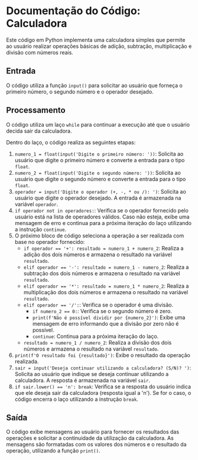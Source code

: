 <body>
  <h1>Documentação do Código: Calculadora</h1>
  <p>
    Este código em Python implementa uma calculadora simples que permite ao usuário realizar operações básicas de adição, subtração, multiplicação e divisão com números reais.
  </p>

  <h2>Entrada</h2>
  <p>
    O código utiliza a função <code>input()</code> para solicitar ao usuário que forneça o primeiro número, o segundo número e o operador desejado.
  </p>

  <h2>Processamento</h2>
  <p>
    O código utiliza um laço <code>while</code> para continuar a execução até que o usuário decida sair da calculadora.
  </p>
  <p>
    Dentro do laço, o código realiza as seguintes etapas:
  </p>
  <ol>
    <li>
      <code>numero_1 = float(input('Digite o primeiro número: '))</code>: Solicita ao usuário que digite o primeiro número e converte a entrada para o tipo <code>float</code>.
    </li>
    <li>
      <code>numero_2 = float(input('Digite o segundo número: '))</code>: Solicita ao usuário que digite o segundo número e converte a entrada para o tipo <code>float</code>.
    </li>
    <li>
      <code>operador = input('Digite o operador (+, -, * ou /): ')</code>: Solicita ao usuário que digite o operador desejado. A entrada é armazenada na variável <code>operador</code>.
    </li>
    <li>
      <code>if operador not in operadores:</code>: Verifica se o operador fornecido pelo usuário está na lista de operadores válidos. Caso não esteja, exibe uma mensagem de erro e continua para a próxima iteração do laço utilizando a instrução <code>continue</code>.
    </li>
    <li>
      O próximo bloco de código seleciona a operação a ser realizada com base no operador fornecido:
      <ul>
        <li><code>if operador == '+': resultado = numero_1 + numero_2</code>: Realiza a adição dos dois números e armazena o resultado na variável <code>resultado</code>.</li>
        <li><code>elif operador == '-': resultado = numero_1 - numero_2</code>: Realiza a subtração dos dois números e armazena o resultado na variável <code>resultado</code>.</li>
        <li><code>elif operador == '*': resultado = numero_1 * numero_2</code>: Realiza a multiplicação dos dois números e armazena o resultado na variável <code>resultado</code>.</li>
        <li><code>elif operador == '/':</code>: Verifica se o operador é uma divisão.
          <ul>
            <li><code>if numero_2 == 0:</code>: Verifica se o segundo número é zero.</li>
            <li><code>print(f'Não é possível dividir por {numero_2}')</code>: Exibe uma mensagem de erro informando que a divisão por zero não é possível.</li>
            <li><code>continue</code>: Continua para a próxima iteração do laço.</li>
          </ul>
          <li><code>resultado = numero_1 / numero_2</code>: Realiza a divisão dos dois números e armazena o resultado na variável <code>resultado</code>.</li>
        </ul>
      </li>
    </ul>
  </li>
  <li>
    <code>print(f'O resultado foi {resultado}')</code>: Exibe o resultado da operação realizada.
  </li>
  <li>
    <code>sair = input('Deseja continuar utilizando a calculadora? (S/N)? ')</code>: Solicita ao usuário que indique se deseja continuar utilizando a calculadora. A resposta é armazenada na variável <code>sair</code>.
  </li>
  <li>
    <code>if sair.lower() == 'n': break</code>: Verifica se a resposta do usuário indica que ele deseja sair da calculadora (resposta igual a 'n'). Se for o caso, o código encerra o laço utilizando a instrução <code>break</code>.
  </li>
</ol>

<h2>Saída</h2>
<p>
  O código exibe mensagens ao usuário para fornecer os resultados das operações e solicitar a continuidade da utilização da calculadora. As mensagens são formatadas com os valores dos números e o resultado da operação, utilizando a função <code>print()</code>.
</p>

</body>
</html>
